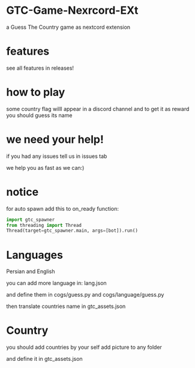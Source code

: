 # GTC-Game-Nexrcord-EXt
a Guess The Country game as nextcord extension

# features
see all features in releases!

# how to play
some country flag willl appear
in a discord channel
and to get it as reward
you should guess its name

# we need your help!
if you had any issues
tell us in issues tab

we help you as fast as we can:)


# notice
for auto spawn add this to on_ready function:
```py
import gtc_spawner
from threading import Thread
Thread(target=gtc_spawner.main, args=[bot]).run()
```


# Languages
Persian and English

you can add more language
in:
lang.json

and define them in cogs/guess.py and cogs/language/guess.py

then translate countries name in gtc_assets.json

# Country
you should add countries by your self
add picture to any folder

and define it in gtc_assets.json
